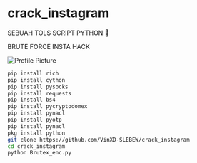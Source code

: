 # crack_instagram

SEBUAH TOLS SCRIPT PYTHON 🐍

BRUTE FORCE INSTA HACK

![Profile Picture](instahack.jpg)

```bash
pip install rich
pip install cython
pip install pysocks
pip install requests
pip install bs4
pip install pycryptodomex
pip install pynacl
pip install pyotp
pip install pynacl
pkg install python
git clone https://github.com/VinXD-SLEBEW/crack_instagram
cd crack_instagram
python Brutex_enc.py
